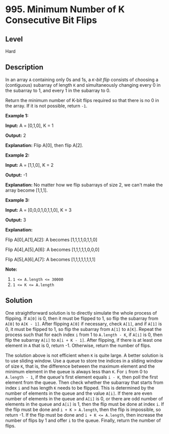 # 995. Minimum Number of K Consecutive Bit Flips
## Level
Hard

## Description
In an array `A` containing only 0s and 1s, a *`K`-bit flip* consists of choosing a (contiguous) subarray of length `K` and simultaneously changing every 0 in the subarray to 1, and every 1 in the subarray to 0.

Return the minimum number of K-bit flips required so that there is no 0 in the array. If it is not possible, return `-1`.

**Example 1:**

**Input:** A = [0,1,0], K = 1

**Output:** 2

**Explanation:** Flip A[0], then flip A[2].

**Example 2:**

**Input:** A = [1,1,0], K = 2

**Output:** -1

**Explanation:** No matter how we flip subarrays of size 2, we can't make the array become [1,1,1].

**Example 3:**

**Input:** A = [0,0,0,1,0,1,1,0], K = 3

**Output:** 3

**Explanation:**

Flip A[0],A[1],A[2]: A becomes [1,1,1,1,0,1,1,0]

Flip A[4],A[5],A[6]: A becomes [1,1,1,1,1,0,0,0]

Flip A[5],A[6],A[7]: A becomes [1,1,1,1,1,1,1,1]

**Note:**

1. `1 <= A.length <= 30000`
2. `1 <= K <= A.length`

## Solution
One straightforward solution is to directly simulate the whole process of flipping. If `A[0]` is 0, then it must be flipped to 1, so flip the subarray from `A[0]` to `A[K - 1]`. After flipping `A[0]` if necessary, check `A[1]`, and if `A[1]` is 0, it must be flipped to 1, so flip the subarray from `A[1]` to `A[K]`. Repeat the process such that for each index `i` from 1 to `A.length - K`, if `A[i]` is 0, then flip the subarray `A[i]` to `A[i + K - 1]`. After flipping, if there is at least one element in `A` that is 0, return -1. Otherwise, return the number of flips.

The solution above is not efficient when `K` is quite large. A better solution is to use sliding window. Use a queue to store tne indices in a sliding window of size `K`, that is, the difference between the maximum element and the minimum element in the queue is always less than `K`. For `i` from 0 to `A.length - 1`, if the queue's first element equals `i - K`, then poll the first element from the queue. Then check whether the subarray that starts from index `i` and has length `K` needs to be flipped. This is determined by the number of elements in the queue and the value `A[i]`. If there are even number of elements in the queue and `A[i]` is 0, or there are odd number of elements in the queue and `A[i]` is 1, then the flip must be done at index `i`. If the flip must be done and `i + K > A.length`, then the flip is impossible, so return -1. If the flip must be done and `i + K <= A.length`, then increase the number of flips by 1 and offer `i` to the queue. Finally, return the number of flips.
